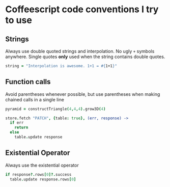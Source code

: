 # Coffeescript code conventions I try to use

## Strings
Always use double quoted strings and interpolation. No ugly `+` symbols anywhere. Single quotes **only** used when the string contains double quotes.

```coffee
string = "Interpolation is awesome. 1+1 = #{1+1}"
```

## Function calls
Avoid parentheses whenever possible, but use parentheses when making chained calls in a single line

```coffee
pyramid = constructTriangle(4,4,4).grow3D(4)

store.fetch "PATCH", {table: true}, (err, response) ->
  if err
    return
  else
    table.update response
```

## Existential Operator
Always use the existential operator

```coffee
if response?.rows[0]?.success
  table.update response.rows[0]
```
